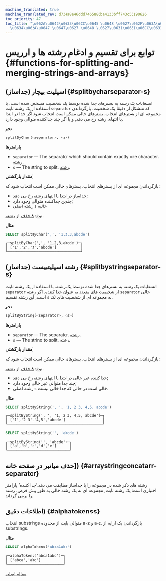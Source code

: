 ```yaml
---
machine_translated: true
machine_translated_rev: d734a8e46ddd7465886ba4133bff743c55190626
toc_priority: 47
toc_title: "\u062A\u0642\u0633\u06CC\u0645 \u0648 \u0627\u062F\u063A\u0627\u0645 \u0631\
  \u0634\u062A\u0647 \u0647\u0627 \u0648 \u0627\u0631\u0631\u06CC\u0633"
---
```


# توابع برای تقسیم و ادغام رشته ها و ارریس {#functions-for-splitting-and-merging-strings-and-arrays}

## اسپلیت بیچار (جداساز) {#splitbycharseparator-s}

انشعابات یک رشته به بسترهای جدا شده توسط یک شخصیت مشخص شده است. با استفاده از یک رشته ثابت `separator` که متشکل از دقیقا یک شخصیت.
بازگرداندن مجموعه ای از بسترهای انتخاب. بسترهای خالی ممکن است انتخاب شود اگر جدا در ابتدا یا انتهای رشته رخ می دهد, و یا اگر چند جداکننده متوالی وجود دارد.

**نحو**

``` sql
splitByChar(<separator>, <s>)
```

**پارامترها**

-   `separator` — The separator which should contain exactly one character. [رشته](../../sql-reference/data-types/string.md).
-   `s` — The string to split. [رشته](../../sql-reference/data-types/string.md).

**مقدار بازگشتی)**

بازگرداندن مجموعه ای از بسترهای انتخاب. بسترهای خالی ممکن است انتخاب شود که:

-   جداساز در ابتدا یا انتهای رشته رخ می دهد;
-   چندین جداکننده متوالی وجود دارد;
-   رشته اصلی `s` خالیه

نوع: [& حذف](../../sql-reference/data-types/array.md) از [رشته](../../sql-reference/data-types/string.md).

**مثال**

``` sql
SELECT splitByChar(',', '1,2,3,abcde')
```

``` text
┌─splitByChar(',', '1,2,3,abcde')─┐
│ ['1','2','3','abcde']           │
└─────────────────────────────────┘
```

## رشته اسپلیتبیست (جداساز) {#splitbystringseparator-s}

انشعابات یک رشته به بسترهای جدا شده توسط یک رشته. با استفاده از یک رشته ثابت `separator` از شخصیت های متعدد به عنوان جدا کننده. اگر رشته `separator` خالی است, این رشته تقسیم `s` به مجموعه ای از شخصیت های تک.

**نحو**

``` sql
splitByString(<separator>, <s>)
```

**پارامترها**

-   `separator` — The separator. [رشته](../../sql-reference/data-types/string.md).
-   `s` — The string to split. [رشته](../../sql-reference/data-types/string.md).

**مقدار بازگشتی)**

بازگرداندن مجموعه ای از بسترهای انتخاب. بسترهای خالی ممکن است انتخاب شود که:

نوع: [& حذف](../../sql-reference/data-types/array.md) از [رشته](../../sql-reference/data-types/string.md).

-   جدا کننده غیر خالی در ابتدا یا انتهای رشته رخ می دهد;
-   چند جدا متوالی غیر خالی وجود دارد;
-   رشته اصلی `s` خالی است در حالی که جدا خالی نیست.

**مثال**

``` sql
SELECT splitByString(', ', '1, 2 3, 4,5, abcde')
```

``` text
┌─splitByString(', ', '1, 2 3, 4,5, abcde')─┐
│ ['1','2 3','4,5','abcde']                 │
└───────────────────────────────────────────┘
```

``` sql
SELECT splitByString('', 'abcde')
```

``` text
┌─splitByString('', 'abcde')─┐
│ ['a','b','c','d','e']      │
└────────────────────────────┘
```

## حذف میانبر در صفحه خانه\]) {#arraystringconcatarr-separator}

رشته های ذکر شده در مجموعه را با جداساز مطابقت می دهد.’جدا کننده’ پارامتر اختیاری است: یک رشته ثابت, مجموعه ای به یک رشته خالی به طور پیش فرض.
رشته را برمی گرداند.

## اطلاعات دقیق) {#alphatokenss}

انتخاب substrings متوالی بایت از محدوده a-z و a-z. بازگرداندن یک آرایه از substrings.

**مثال**

``` sql
SELECT alphaTokens('abca1abc')
```

``` text
┌─alphaTokens('abca1abc')─┐
│ ['abca','abc']          │
└─────────────────────────┘
```

[مقاله اصلی](https://clickhouse.tech/docs/en/query_language/functions/splitting_merging_functions/) <!--hide-->
